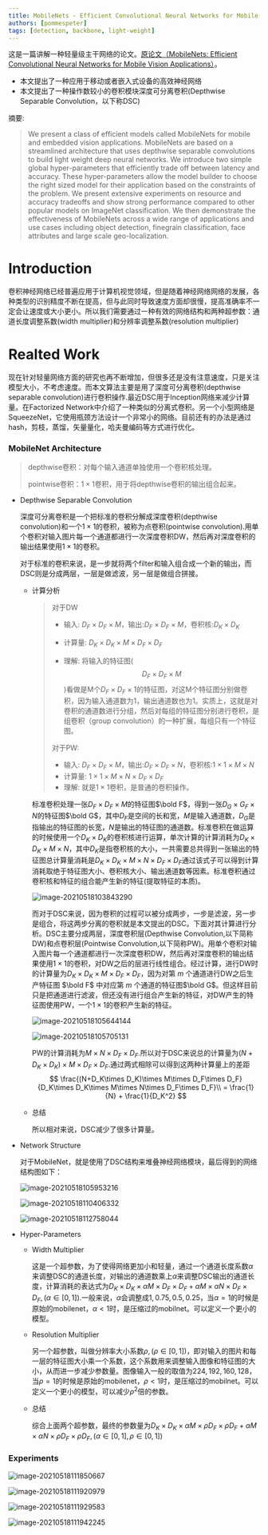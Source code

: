 ```yaml
---
title: MobileNets - Efficient Convolutional Neural Networks for Mobile Vision Applications
authors: [pommespeter]
tags: [detection, backbone, light-weight]
--- 
```


这是一篇讲解一种轻量级主干网络的论文。[原论文（MobileNets: Efficient Convolutional Neural Networks for Mobile Vision Applications）](https://arxiv.org/abs/1704.04861)。

- 本文提出了一种应用于移动或者嵌入式设备的高效神经网络
- 本文提出了一种操作数较小的卷积模块深度可分离卷积(Depthwise Separable Convolution，以下称DSC)

摘要:

> We present a class of efficient models called MobileNets for mobile and embedded vision applications. MobileNets are based on a streamlined architecture that uses depthwise separable convolutions to build light weight deep neural networks. We introduce two simple global hyper-parameters that efficiently trade off between latency and accuracy. These hyper-parameters allow the model builder to choose the right sized model for their application based on the constraints of the problem. We present extensive experiments on resource and accuracy tradeoffs and show strong performance compared to other popular models on ImageNet classification. We then demonstrate the effectiveness of MobileNets across a wide range of applications and use cases including object detection, finegrain classification, face attributes and large scale geo-localization.

<!--truncate-->

# Introduction

卷积神经网络已经普遍应用于计算机视觉领域，但是随着神经网络网络的发展，各种类型的识别精度不断在提高，但与此同时导致速度方面却很慢，提高准确率不一定会让速度或大小更小。所以我们需要通过一种有效的网络结构和两种超参数：通道长度调整系数(width multiplier)和分辨率调整系数(resolution multiplier)

# Realted Work

现在针对轻量网络方面的研究也再不断增加，但很多还是没有注意速度，只是关注模型大小，不考虑速度。而本文算法主要是用了深度可分离卷积(depthwise separable convolution)进行卷积操作.最近DSC用于Inception网络来减少计算量。在Factorized Network中介绍了一种类似的分离式卷积。另一个小型网络是SqueezeNet，它使用瓶颈方法设计一个非常小的网络。目前还有的办法是通过hash，剪枝，蒸馏，矢量量化，哈夫曼编码等方式进行优化。

### MobileNet Architecture

> depthwise卷积：对每个输入通道单独使用一个卷积核处理。
>
> pointwise卷积：$1\times1$卷积，用于将depthwise卷积的输出组合起来。

- Depthwise Separable Convolution

  深度可分离卷积是一个把标准的卷积分解成深度卷积(depthwise convolution)和一个$1\times1$的卷积，被称为点卷积(pointwise convolution).用单个卷积对输入图片每一个通道都进行一次深度卷积DW，然后再对深度卷积的输出结果使用$1\times1$的卷积。

  对于标准的卷积来说，是一步就将两个filter和输入组合成一个新的输出，而DSC则是分成两层，一层是做滤波，另一层是做组合拼接。

  + 计算分析

    > 对于DW
    >
    > - 输入: $D_F\times D_F\times M$，输出:$D_F\times D_F\times M$，卷积核:$D_K\times D_K$
    >
    > - 计算量: $D_K\times D_K\times M\times D_F\times D_F$
    > - 理解: 将输入的特征图($$D_F\times D_F\times M$$)看做是M个$D_F\times D_F\times1$的特征图，对这M个特征图分别做卷积，因为输入通道数为1，输出通道数也为1。实质上，这就是对卷积的通道数进行分组，然后对每组的特征图分别进行卷积，是组卷积（group convolution）的一种扩展，每组只有一个特征图。
    >
    > 对于PW:
    >
    > - 输入: $D_F\times D_F\times M$，输出:$D_F\times D_F\times N$，卷积核:$1\times1\times M\times N$
    > - 计算量: $1\times1\times M\times N\times D_F\times D_F$
    > - 理解: 就是$1\times1$卷积，是普通的卷积操作。

    标准卷积处理一张$D_F\times D_F\times M$的特征图$\bold F$，得到一张$D_G\times G_F\times N$的特征图$\bold G$，其中$D_F$是空间的长和宽，$M$是输入通道数，$D_G$是指输出的特征图的长宽，$N$是输出的特征图的通道数。标准卷积在做运算的时候使用一个$D_K\times D_K$的卷积核进行运算，单次计算的计算消耗为$D_K\times D_K\times M\times N$，其中$D_K$是指卷积核的大小，一共需要总共得到一张输出的特征图总计算量消耗是$D_K\times D_K\times M\times N\times D_F\times D_F$通过该式子可以得到计算消耗取绝于特征图大小、卷积核大小、输出通道数等因素。标准卷积通过卷积核和特征的组合能产生新的特征(提取特征的本质)。

    ![image-20210518103843290](./src/MobileNets-Efficient-Convolutional-Neural-Networks-for-Mobile-Vision-Applications/image-20210518103843290.png)

    而对于DSC来说，因为卷积的过程可以被分成两步，一步是滤波，另一步是组合，将这两步分离的卷积就是本文提出的DSC。下面对其计算进行分析。DSC主要分成两层，深度卷积层(Depthwise Convolution,以下简称DW)和点卷积层(Pointwise Convolution,以下简称PW)。用单个卷积对输入图片每一个通道都进行一次深度卷积DW，然后再对深度卷积的输出结果使用$1\times1$的卷积，对DW之后的层进行线性组合。经过计算，进行DW时的计算量为$D_K\times D_K\times M\times D_F\times D_F$，因为对第 $m$ 个通道进行DW之后生产特征图 $\bold F$ 中对应第 $m$ 个通道的特征图$\bold G$。但这样目前只是把通道进行滤波，但还没有进行组合产生新的特征，对DW产生的特征图使用PW，一个$1\times1$的卷积产生新的特征。

    ![image-20210518105644144](./src/MobileNets-Efficient-Convolutional-Neural-Networks-for-Mobile-Vision-Applications/image-20210518105644144.png)

    ![image-20210518105705131](./src/MobileNets-Efficient-Convolutional-Neural-Networks-for-Mobile-Vision-Applications/image-20210518105705131.png)

    PW的计算消耗为$M\times N\times D_F\times D_F$.所以对于DSC来说总的计算量为$(N+D_K\times D_K)\times M\times D_F\times D_F$.通过两式相除可以得到这两种计算量上的差距
    $$
    \frac{(N+D_K\times D_K)\times M\times D_F\times D_F}{D_K\times D_K\times M\times N\times D_F\times D_F}\\ = \frac{1}{N} + \frac{1}{D_K^2}
    $$

  + 总结

    所以相对来说，DSC减少了很多计算量。

- Network Structure

  对于MobileNet，就是使用了DSC结构来堆叠神经网络模块，最后得到的网络结构图如下：

  ![image-20210518105953216](./src/MobileNets-Efficient-Convolutional-Neural-Networks-for-Mobile-Vision-Applications/image-20210518105953216.png)

  ![image-20210518110406332](./src/MobileNets-Efficient-Convolutional-Neural-Networks-for-Mobile-Vision-Applications/image-20210518110406332.png)

  ![image-20210518112758044](./src/MobileNets-Efficient-Convolutional-Neural-Networks-for-Mobile-Vision-Applications/image-20210518112758044.png)

- Hyper-Parameters

  - Width Multiplier

    这是一个超参数，为了使得网络更加小和轻量，通过一个通道长度系数$\alpha$来调整DSC的通道长度，对输出的通道数乘上$\alpha$来调整DSC输出的通道长度，计算消耗的表达式为$D_K\times D_K\times\alpha M\times D_F\times D_F+\alpha M\times\alpha N\times D_F\times D_F,(\alpha\in [0,1])$.一般来说，$\alpha$会调整成$1,0.75,0.5,0.25$，当$\alpha=1$的时候是原始的mobilenet，$\alpha<1$时，是压缩过的mobilnet。可以定义一个更小的模型。

  - Resolution Multiplier

    另一个超参数，叫做分辨率大小系数$\rho,(\rho\in[0,1])$，即对输入的图片和每一层的特征图大小乘一个系数，这个系数用来调整输入图像和特征图的大小，从而进一步减少参数量。图像输入一般的取值为$224,192,160,128$，当$\rho=1$的时候是原始的mobilenet，$\rho<1$时，是压缩过的mobilnet。可以定义一个更小的模型，可以减少$\rho^2$倍的参数。

  - 总结

    综合上面两个超参数，最终的参数量为$D_K\times D_K\times\alpha M\times\rho D_F\times\rho D_F+\alpha M\times\alpha N\times\rho D_F\times\rho D_F,(\alpha\in[0,1],\rho\in[0,1])$

### Experiments

![image-20210518111850667](./src/MobileNets-Efficient-Convolutional-Neural-Networks-for-Mobile-Vision-Applications/image-20210518111850667.png)

![image-20210518111920979](./src/MobileNets-Efficient-Convolutional-Neural-Networks-for-Mobile-Vision-Applications/image-20210518111920979.png)

![image-20210518111929583](./src/MobileNets-Efficient-Convolutional-Neural-Networks-for-Mobile-Vision-Applications/image-20210518111929583.png)

![image-20210518111942245](./src/MobileNets-Efficient-Convolutional-Neural-Networks-for-Mobile-Vision-Applications/image-20210518111942245.png)



